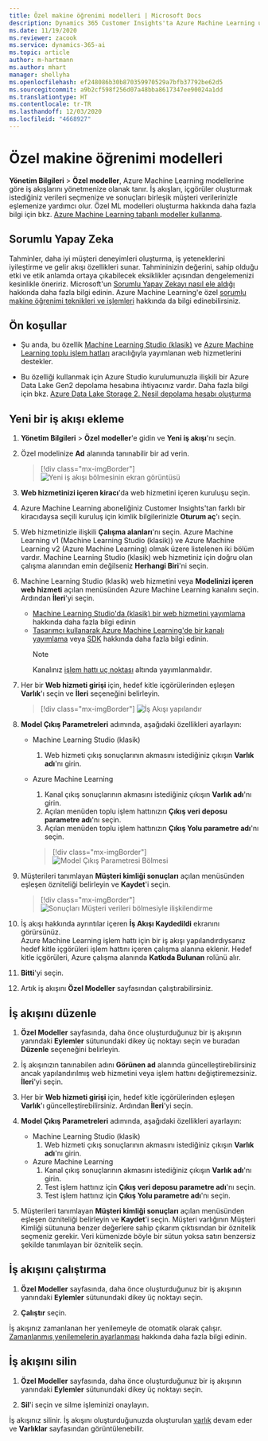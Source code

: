 ```yaml
---
title: Özel makine öğrenimi modelleri | Microsoft Docs
description: Dynamics 365 Customer Insights'ta Azure Machine Learning uygulamasında özel modellerle çalışın.
ms.date: 11/19/2020
ms.reviewer: zacook
ms.service: dynamics-365-ai
ms.topic: article
author: m-hartmann
ms.author: mhart
manager: shellyha
ms.openlocfilehash: ef248086b30b870359970529a7bfb37792be62d5
ms.sourcegitcommit: a9b2cf598f256d07a48bba8617347ee90024a1dd
ms.translationtype: HT
ms.contentlocale: tr-TR
ms.lasthandoff: 12/03/2020
ms.locfileid: "4668927"
---
```

# <a name="custom-machine-learning-models"></a>Özel makine öğrenimi modelleri

**Yönetim Bilgileri** > **Özel modeller**, Azure Machine Learning modellerine göre iş akışlarını yönetmenize olanak tanır. İş akışları, içgörüler oluşturmak istediğiniz verileri seçmenize ve sonuçları birleşik müşteri verilerinizle eşlemenize yardımcı olur. Özel ML modelleri oluşturma hakkında daha fazla bilgi için bkz. [Azure Machine Learning tabanlı modeller kullanma](azure-machine-learning-experiments.md).

## <a name="responsible-ai"></a>Sorumlu Yapay Zeka

Tahminler, daha iyi müşteri deneyimleri oluşturma, iş yeteneklerini iyileştirme ve gelir akışı özellikleri sunar. Tahmininizin değerini, sahip olduğu etki ve etik anlamda ortaya çıkabilecek eksiklikler açısından dengelemenizi kesinlikle öneririz. Microsoft'un [Sorumlu Yapay Zekayı nasıl ele aldığı](https://www.microsoft.com/ai/responsible-ai?activetab=pivot1%3aprimaryr6) hakkında daha fazla bilgi edinin. Azure Machine Learning'e özel [sorumlu makine öğrenimi teknikleri ve işlemleri](https://docs.microsoft.com/azure/machine-learning/concept-responsible-ml) hakkında da bilgi edinebilirsiniz.

## <a name="prerequisites"></a>Ön koşullar

- Şu anda, bu özellik [Machine Learning Studio (klasik)](https://studio.azureml.net) ve [Azure Machine Learning toplu işlem hatları](https://docs.microsoft.com/azure/machine-learning/concept-ml-pipelines) aracılığıyla yayımlanan web hizmetlerini destekler.

- Bu özelliği kullanmak için Azure Studio kurulumunuzla ilişkili bir Azure Data Lake Gen2 depolama hesabına ihtiyacınız vardır. Daha fazla bilgi için bkz. [Azure Data Lake Storage 2. Nesil depolama hesabı oluşturma](https://docs.microsoft.com/azure/storage/blobs/data-lake-storage-quickstart-create-account)

## <a name="add-a-new-workflow"></a>Yeni bir iş akışı ekleme

1. **Yönetim Bilgileri** > **Özel modeller**'e gidin ve **Yeni iş akışı**'nı seçin.

1. Özel modelinize **Ad** alanında tanınabilir bir ad verin.

   > [!div class="mx-imgBorder"]
   > ![Yeni iş akışı bölmesinin ekran görüntüsü](media/new-workflowv2.png "Yeni iş akışı bölmesinin ekran görüntüsü")

1. **Web hizmetinizi içeren kiracı**'da web hizmetini içeren kuruluşu seçin.

1. Azure Machine Learning aboneliğiniz Customer Insights'tan farklı bir kiracıdaysa seçili kuruluş için kimlik bilgilerinizle **Oturum aç**'ı seçin.

1. Web hizmetinizle ilişkili **Çalışma alanları**'nı seçin. Azure Machine Learning v1 (Machine Learning Studio (klasik)) ve Azure Machine Learning v2 (Azure Machine Learning) olmak üzere listelenen iki bölüm vardır. Machine Learning Studio (klasik) web hizmetiniz için doğru olan çalışma alanından emin değilseniz **Herhangi Biri**'ni seçin.

1. Machine Learning Studio (klasik) web hizmetini veya **Modelinizi içeren web hizmeti** açılan menüsünden Azure Machine Learning kanalını seçin. Ardından **İleri**'yi seçin.
   - [Machine Learning Studio'da (klasik) bir web hizmetini yayımlama](https://docs.microsoft.com/azure/machine-learning/studio/deploy-a-machine-learning-web-service#deploy-it-as-a-new-web-service) hakkında daha fazla bilgi edinin
   - [Tasarımcı kullanarak Azure Machine Learning'de bir kanalı yayımlama](https://docs.microsoft.com/azure/machine-learning/concept-ml-pipelines#building-pipelines-with-the-designer) veya [SDK](https://docs.microsoft.com/azure/machine-learning/concept-ml-pipelines#building-pipelines-with-the-python-sdk) hakkında daha fazla bilgi edinin. 
     > [!NOTE]
     > Kanalınız [işlem hattı uç noktası](https://docs.microsoft.com/azure/machine-learning/how-to-run-batch-predictions-designer#submit-a-pipeline-run) altında yayımlanmalıdır.

1. Her bir **Web hizmeti girişi** için, hedef kitle içgörülerinden eşleşen **Varlık**'ı seçin ve **İleri** seçeneğini belirleyin.

   > [!div class="mx-imgBorder"]
   > ![İş Akışı yapılandır](media/intelligence-screen2-updated.png "İş Akışı yapılandır")

1. **Model Çıkış Parametreleri** adımında, aşağıdaki özellikleri ayarlayın:
   - Machine Learning Studio (klasik)
      1. Web hizmeti çıkış sonuçlarının akmasını istediğiniz çıkışın **Varlık adı**'nı girin.
   - Azure Machine Learning
      1. Kanal çıkış sonuçlarının akmasını istediğiniz çıkışın **Varlık adı**'nı girin.
      1. Açılan menüden toplu işlem hattınızın **Çıkış veri deposu parametre adı**'nı seçin.
      1. Açılan menüden toplu işlem hattınızın **Çıkış Yolu parametre adı**'nı seçin.
      
      > [!div class="mx-imgBorder"]
      > ![Model Çıkış Parametresi Bölmesi](media/intelligence-screen3-outputparameters.png "Model Çıkış Parametresi Bölmesi")

1. Müşterileri tanımlayan **Müşteri kimliği sonuçları** açılan menüsünden eşleşen özniteliği belirleyin ve **Kaydet**'i seçin.
   
   > [!div class="mx-imgBorder"]
   > ![Sonuçları Müşteri verileri bölmesiyle ilişkilendirme](media/intelligence-screen4-relatetocustomer.png "Sonuçları Müşteri verileri bölmesiyle ilişkilendirme")

1. İş akışı hakkında ayrıntılar içeren **İş Akışı Kaydedildi** ekranını görürsünüz.    
   Azure Machine Learning işlem hattı için bir iş akışı yapılandırdıysanız hedef kitle içgörüleri işlem hattını içeren çalışma alanına eklenir. Hedef kitle içgörüleri, Azure çalışma alanında **Katkıda Bulunan** rolünü alır.

1. **Bitti**'yi seçin.

1. Artık iş akışını **Özel Modeller** sayfasından çalıştırabilirsiniz.

## <a name="edit-a-workflow"></a>İş akışını düzenle

1. **Özel Modeller** sayfasında, daha önce oluşturduğunuz bir iş akışının yanındaki **Eylemler** sütunundaki dikey üç noktayı seçin ve buradan **Düzenle** seçeneğini belirleyin.

1. İş akışınızın tanınabilen adını **Görünen ad** alanında güncelleştirebilirsiniz ancak yapılandırılmış web hizmetini veya işlem hattını değiştiremezsiniz. **İleri**'yi seçin.

1. Her bir **Web hizmeti girişi** için, hedef kitle içgörülerinden eşleşen **Varlık**'ı güncelleştirebilirsiniz. Ardından **İleri**'yi seçin.

1. **Model Çıkış Parametreleri** adımında, aşağıdaki özellikleri ayarlayın:
   - Machine Learning Studio (klasik)
      1. Web hizmeti çıkış sonuçlarının akmasını istediğiniz çıkışın **Varlık adı**'nı girin.
   - Azure Machine Learning
      1. Kanal çıkış sonuçlarının akmasını istediğiniz çıkışın **Varlık adı**'nı girin.
      1. Test işlem hattınız için **Çıkış veri deposu parametre adı**'nı seçin.
      1. Test işlem hattınız için **Çıkış Yolu parametre adı**'nı seçin.

1. Müşterileri tanımlayan **Müşteri kimliği sonuçları** açılan menüsünden eşleşen özniteliği belirleyin ve **Kaydet**'i seçin.
   Müşteri varlığının Müşteri Kimliği sütununa benzer değerlere sahip çıkarım çıktısından bir öznitelik seçmeniz gerekir. Veri kümenizde böyle bir sütun yoksa satırı benzersiz şekilde tanımlayan bir öznitelik seçin.

## <a name="run-a-workflow"></a>İş akışını çalıştırma

1. **Özel Modeller** sayfasında, daha önce oluşturduğunuz bir iş akışının yanındaki **Eylemler** sütunundaki dikey üç noktayı seçin.

1. **Çalıştır** seçin.

İş akışınız zamanlanan her yenilemeyle de otomatik olarak çalışır. [Zamanlanmış yenilemelerin ayarlanması](system.md#schedule-tab) hakkında daha fazla bilgi edinin.

## <a name="delete-a-workflow"></a>İş akışını silin

1. **Özel Modeller** sayfasında, daha önce oluşturduğunuz bir iş akışının yanındaki **Eylemler** sütunundaki dikey üç noktayı seçin.

1. **Sil**'i seçin ve silme işleminizi onaylayın.

İş akışınız silinir. İş akışını oluşturduğunuzda oluşturulan [varlık](entities.md) devam eder ve **Varlıklar** sayfasından görüntülenebilir.
